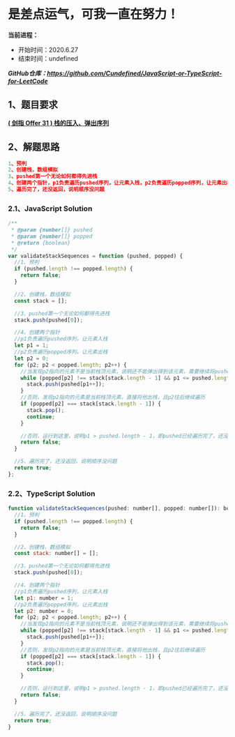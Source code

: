 ﻿# 是差点运气，可我一直在努力！
**当前进程：**

 - 开始时间：2020.6.27 
 - 结束时间：undefined

***GitHub仓库：https://github.com/Cundefined/JavaScript-or-TypeScript-for-LeetCode***



## 1、题目要求
[**( 剑指 Offer 31 )  栈的压入、弹出序列**](https://leetcode-cn.com/problems/zhan-de-ya-ru-dan-chu-xu-lie-lcof/)
      


## 2、解题思路
```javascript
1、预判
2、创建栈，数组模拟
3、pushed第一个无论如何都得先进栈
4、创建两个指针，p1负责遍历pushed序列，让元素入栈，p2负责遍历popped序列，让元素出栈
5、遍历完了，还没返回，说明顺序没问题
```


### 2.1、JavaScript Solution

```javascript
/**
 * @param {number[]} pushed
 * @param {number[]} popped
 * @return {boolean}
 */
var validateStackSequences = function (pushed, popped) {
  //1、预判
  if (pushed.length !== popped.length) {
    return false;
  }

  //2、创建栈，数组模拟
  const stack = [];

  //3、pushed第一个无论如何都得先进栈
  stack.push(pushed[0]);

  //4、创建两个指针
  //p1负责遍历pushed序列，让元素入栈
  let p1 = 1;
  //p2负责遍历popped序列，让元素出栈
  let p2 = 0;
  for (p2; p2 < popped.length; p2++) {
    //当发现p2指向的元素不是当前栈顶元素，说明还不能弹出得到该元素，需要继续将pushed入栈
    while (popped[p2] !== stack[stack.length - 1] && p1 <= pushed.length - 1) {
      stack.push(pushed[p1++]);
    }
    //否则，发现p2指向的元素是当前栈顶元素，直接将他出栈，且p2往后继续遍历
    if (popped[p2] === stack[stack.length - 1]) {
      stack.pop();
      continue;
    }

    //否则，运行到这里，说明p1 > pushed.length - 1，即pushed已经遍历完了，还没找到与当前栈顶元素相同的p2
    return false;
  }

  //5、遍历完了，还没返回，说明顺序没问题
  return true;
};
```

### 2.2、TypeScript Solution

```javascript
function validateStackSequences(pushed: number[], popped: number[]): boolean {
  //1、预判
  if (pushed.length !== popped.length) {
    return false;
  }

  //2、创建栈，数组模拟
  const stack: number[] = [];

  //3、pushed第一个无论如何都得先进栈
  stack.push(pushed[0]);

  //4、创建两个指针
  //p1负责遍历pushed序列，让元素入栈
  let p1: number = 1;
  //p2负责遍历popped序列，让元素出栈
  let p2: number = 0;
  for (p2; p2 < popped.length; p2++) {
    //当发现p2指向的元素不是当前栈顶元素，说明还不能弹出得到该元素，需要继续将pushed入栈
    while (popped[p2] !== stack[stack.length - 1] && p1 <= pushed.length - 1) {
      stack.push(pushed[p1++]);
    }
    //否则，发现p2指向的元素是当前栈顶元素，直接将他出栈，且p2往后继续遍历
    if (popped[p2] === stack[stack.length - 1]) {
      stack.pop();
      continue;
    }

    //否则，运行到这里，说明p1 > pushed.length - 1，即pushed已经遍历完了，还没找到与当前栈顶元素相同的p2
    return false;
  }

  //5、遍历完了，还没返回，说明顺序没问题
  return true;
}
```

